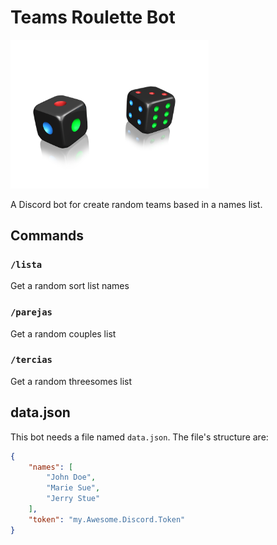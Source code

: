 # Teams Roulette Bot

<img src="./icon.png" alt="icon" style="zoom:33%;" />

A Discord bot for create random teams based in a names list.

## Commands

### `/lista`

Get a random sort list names

### `/parejas`

Get a random couples list

### `/tercias`

Get a random threesomes list

## data.json

This bot needs a file named `data.json`. The file's structure are:

```json
{
	"names": [
		"John Doe",
		"Marie Sue",
		"Jerry Stue"
	],
	"token": "my.Awesome.Discord.Token"
}
```



